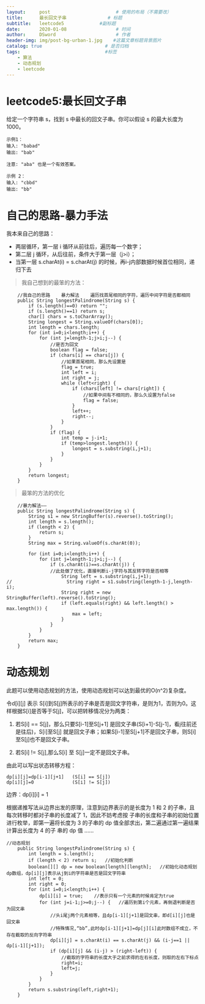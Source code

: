 ```yaml
---
layout:     post                        # 使用的布局（不需要改）
title:      最长回文子串               # 标题 
subtitle:   leetcode5             #副标题
date:       2020-01-08                  # 时间
author:     DSword                      # 作者
header-img: img/post-bg-urban-1.jpg    #这篇文章标题背景图片
catalog: true                       # 是否归档
tags:                               #标签
    - 算法
    - 动态规划
    - leetcode
---
```



#  leetcode5:最长回文子串

给定一个字符串 s，找到 s 中最长的回文子串。你可以假设 s 的最大长度为 1000。

    示例1：
    输入: "babad"    
    输出: "bab"
    
    注意: "aba" 也是一个有效答案。
    
    示例 2：
    输入: "cbbd"
    输出: "bb"

#  自己的思路-暴力手法
我本来自己的思路：
- 两层循环，第一层 i 循环从前往后，遍历每一个数字；
- 第二层 j 循环，从后往前，条件大于第一层（j>i）；
- 当第一层 s.charAt(i) = s.charAt(j) 的时候，再i-j内部数据时候首位相同，递归下去


> 我自己想到的最笨的方法：

```
    //我自己的思路    暴力解法    遍历找首尾相同的字符，遍历中间字符是否都相同
    public String longestPalindrome(String s) {
        if (s.length()==0) return "";
        if (s.length()==1) return s;
        char[] chars = s.toCharArray();
        String longest = String.valueOf(chars[0]);
        int length = chars.length;
        for (int i=0;i<length;i++) {
            for (int j=length-1;j>i;j--) {
                //是否为回文
                boolean flag = false;
                if (chars[i] == chars[j]) {
                    //如果首尾相同，那么先设置是
                    flag = true;
                    int left = i;
                    int right = j;
                    while (left<right) {
                        if (chars[left] != chars[right]) {
                            //如果中间有不相同的，那么久设置为false
                            flag = false;
                        }
                        left++;
                        right--;
                    }
                }
                if (flag) {
                    int temp = j-i+1;
                    if (temp>longest.length()) {
                        longest = s.substring(i,j+1);
                    }
                }
            }
        }
        return longest;
    }

```

> 最笨的方法的优化


```
    //暴力解法——
    public String longestPalindrome(String s) {
        String s1 = new StringBuffer(s).reverse().toString();
        int length = s.length();
        if (length < 2) {
            return s;
        }
        String max = String.valueOf(s.charAt(0));

        for (int i=0;i<length;i++) {
            for (int j=length-1;j>i;j--) {
                if (s.charAt(i)==s.charAt(j)) {
                //此处做了优化，直接判断i-j字符与其反转字符是否相等
                    String left = s.substring(i,j+1);
//                    String right = s1.substring(length-1-j,length-i);
                    String right = new StringBuffer(left).reverse().toString();
                    if (left.equals(right) && left.length() > max.length()) {
                        max = left;
                    }
                }
            }
        }
        return max;
    }
```

#  动态规划

此题可以使用动态规划的方法，使用动态规划可以达到最优的O(n^2)复杂度。

令d[i][j] 表示 S[i]到S[j]所表示的子串是否是回文字符串，是则为1，否则为0。这样根据S[i]是否等于S[j]，可以把转移情况分为两类：
1. 若S[i] == S[j]，那么只要S[i-1]至S[j+1] 是回文子串(S[i+1]-S[j-1]，看j往前还是往后)，S[i]至S[j]
就是回文子串；如果S[i-1]至S[j+1]不是回文子串，则S[i]至S[j]也不是回文子串。

2. 若S[i] != S[j],那么S[i] 至 S[j]一定不是回文子串。

由此可以写出状态转移方程：

    dp[i][j]=dp[i-1][j+1]   (S[i] == S[j])
    dp[i][j]=0              (S[i] != S[j])

边界：dp[i][i] = 1


根据递推写法从边界出发的原理，注意到边界表示的是长度为 1 和 2 的子串，且每次转移时都对子串的长度减了 1，因此不妨考虑按
子串的长度和子串的初始位置进行枚举，即第一遍将长度为 3 的子串的 dp 值全部求出，第二遍通过第一遍结果计算出长度为 4 的子
串的 dp 值 ……


```
//动态规划
    public String longestPalindrome(String s) {
        int length = s.length();
        if (length < 2) return s;   //初始化判断
        boolean[][] dp = new boolean[length][length];   //初始化动态规划dp数组，dp[i][j]表示从j到i的字符串是否是回文字符串
        int left = 0;
        int right = 0;
        for (int i=0;i<length;i++) {
            dp[i][i] = true;    //表示只有一个元素的时候肯定为true
            for (int j=i-1;j>=0;j--) {   //遍历到第i个元素，再倒退判断是否为回文串
                //头i尾j两个元素相等，且dp[i-1][j+1]是回文串，即d[i][j]也是回文串
                //特殊情况,“bb”,此时dp[i-1][j+1]=dp[j][i]此时数组不成立，不存在截取的反向字符串
                dp[i][j] = s.charAt(i) == s.charAt(j) && (i-j==1 || dp[i-1][j+1]);
                if (dp[i][j] && (i-j) > (right-left)) {
                    //截取的字符串的长度大于之前求得的左右长度，则取的左右下标点
                    right=i;
                    left=j;
                }
            }
        }
        return s.substring(left,right+1);
    }
```




















